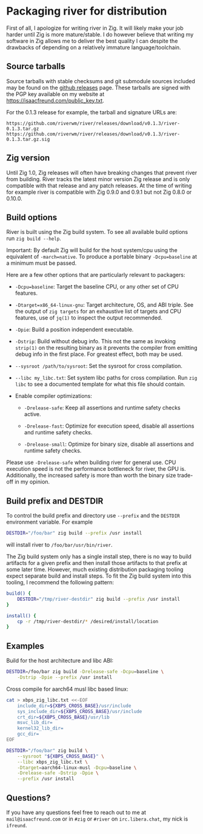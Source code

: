 # Packaging river for distribution

First of all, I apologize for writing river in Zig. It will likely make
your job harder until Zig is more mature/stable. I do however believe that
writing my software in Zig allows me to deliver the best quality I can
despite the drawbacks of depending on a relatively immature language/toolchain.

## Source tarballs

Source tarballs with stable checksums and git submodule sources included may
be found on the [github releases](https://github.com/riverwm/river/releases)
page. These tarballs are signed with the PGP key available on my website at
<https://isaacfreund.com/public_key.txt>.

For the 0.1.3 release for example, the tarball and signature URLs are:
```
https://github.com/riverwm/river/releases/download/v0.1.3/river-0.1.3.tar.gz
https://github.com/riverwm/river/releases/download/v0.1.3/river-0.1.3.tar.gz.sig
```

## Zig version

Until Zig 1.0, Zig releases will often have breaking changes that prevent
river from building. River tracks the latest minor version Zig release
and is only compatible with that release and any patch releases. At the time
of writing for example river is compatible with Zig 0.9.0 and 0.9.1 but
not Zig 0.8.0 or 0.10.0.

## Build options

River is built using the Zig build system. To see all available build
options run `zig build --help`.

Important: By default Zig will build for the host system/cpu using the
equivalent of `-march=native`. To produce a portable binary `-Dcpu=baseline`
at a minimum must be passed.

Here are a few other options that are particularly relevant to packagers:

- `-Dcpu=baseline`: Target the baseline CPU, or any other set of CPU features.

- `-Dtarget=x86_64-linux-gnu`: Target architecture, OS, and ABI triple. See
the output of `zig targets` for an exhaustive list of targets and CPU features,
use of `jq(1)` to inspect the output recommended.

- `-Dpie`: Build a position independent executable.

- `-Dstrip`: Build without debug info. This not the same as invoking `strip(1)`
on the resulting binary as it prevents the compiler from emitting debug info
in the first place. For greatest effect, both may be used.

- `--sysroot /path/to/sysroot`: Set the sysroot for cross compilation.

- `--libc my_libc.txt`: Set system libc paths for cross compilation. Run
`zig libc` to see a documented template for what this file should contain.

- Enable compiler optimizations:

  - `-Drelease-safe`: Keep all assertions and runtime safety checks active.

  - `-Drelease-fast`: Optimize for execution speed, disable all assertions
  and runtime safety checks.

  - `-Drelease-small`: Optimize for binary size, disable all assertions and
  runtime safety checks.

Please use `-Drelease-safe` when building river for general use. CPU execution
speed is not the performance bottleneck for river, the GPU is. Additionally,
the increased safety is more than worth the binary size trade-off in my
opinion.

## Build prefix and DESTDIR

To control the build prefix and directory use `--prefix` and the `DESTDIR`
environment variable. For example
```bash
DESTDIR="/foo/bar" zig build --prefix /usr install
```
will install river to `/foo/bar/usr/bin/river`.

The Zig build system only has a single install step, there is no way to build
artifacts for a given prefix and then install those artifacts to that prefix
at some later time. However, much existing distribution packaging tooling
expect separate build and install steps. To fit the Zig build system into this
tooling, I recommend the following pattern:

```bash
build() {
    DESTDIR="/tmp/river-destdir" zig build --prefix /usr install
}

install() {
    cp -r /tmp/river-destdir/* /desired/install/location
}
```

## Examples

Build for the host architecture and libc ABI:
```bash
DESTDIR=/foo/bar zig build -Drelease-safe -Dcpu=baseline \
    -Dstrip -Dpie --prefix /usr install
```

Cross compile for aarch64 musl libc based linux:
```bash
cat > xbps_zig_libc.txt <<-EOF
    include_dir=${XBPS_CROSS_BASE}/usr/include
    sys_include_dir=${XBPS_CROSS_BASE}/usr/include
    crt_dir=${XBPS_CROSS_BASE}/usr/lib
    msvc_lib_dir=
    kernel32_lib_dir=
    gcc_dir=
EOF

DESTDIR="/foo/bar" zig build \
    --sysroot "${XBPS_CROSS_BASE}" \
    --libc xbps_zig_libc.txt \
    -Dtarget=aarch64-linux-musl -Dcpu=baseline \
    -Drelease-safe -Dstrip -Dpie \
    --prefix /usr install
```

## Questions?

If you have any questions feel free to reach out to me at
`mail@isaacfreund.com` or in `#zig` or `#river` on `irc.libera.chat`, my
nick is `ifreund`.
